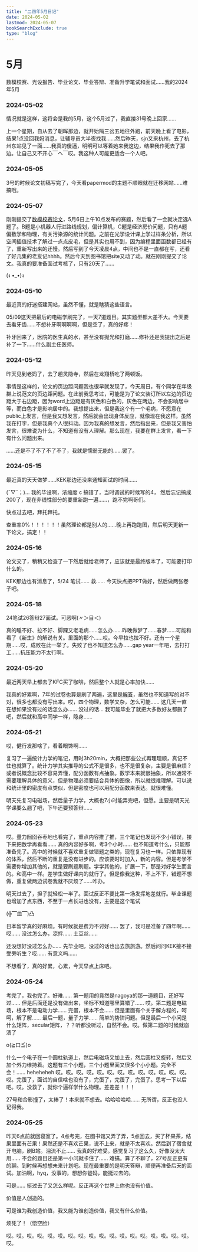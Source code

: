 ```yaml
---
title: "二四年5月日记"
date: 2024-05-02
lastmod: 2024-05-07
bookSearchExclude: true
type: "blog"
---
```



<!--more-->

# 5月

数模校赛、光设报告、毕业论文、毕业答辩、准备升学笔试和面试……我的2024年5月

### 2024-05-02

情况就是这样，这将会是我的5月，这个5月过了，我直接31号晚上回家……

上一个星期，自从去了朝晖那边，就开始隔三岔五地往外跑，前天晚上看了电影，结果1点没回我妈消息，让辅导员大半夜找我……然后昨天，sjn又来杭州，去了杭州东站见了一面……我真的傻逼，明明可以等着她来我这边，结果我作死去了那边。让自己又不开心￣へ￣哎。我这种人可能更适合一个人吧。

### 2024-05-05

3号的时候论文初稿写完了，今天看papermod的主题不顺眼就在迁移网站……难搞哦。


### 2024-05-07

刚刚提交了[数模校赛论文](/documents/class/y24-modelling.pdf)，5月6日上午10点发布的赛题，然后看了一会就决定选A题了。B题是小机器人行进路线规划，偏计算机，C题是经济房价问题，只有A题偏数学和物理，有关污染源的统计问题。之前在光学设计课上学过样条分析，所以空间插值技术了解过一点点皮毛，但是其实也用不到，因为编程里面函数都已经有了，重新写出来的还慢。然后写到了今天凌晨4点，中间也不是一直都在写，还看了好几集的老友记hhhh。然后今天到图书馆把site又动了动。就在刚刚提交了论文。我真的要准备面试考核了，只有20天了……

(ง •_•)ง

### 2024-05-10

最近真的好迷搭建网站，虽然不懂，就是瞎猜这些语言。

05/09这天把最后的电磁学刷完了，一天7道题目。其实题型都大差不大。今天要去看牙齿……不想补牙啊啊啊啊，但是空了，真的好疼！

补牙回来了，医院的医生真的水，甚至没有抛光和打磨……修补还是我提出之后是补了一下……什么副主任医师。


### 2024-05-12

昨天见到老妈了，去了趟灵隐寺，然后在龙翔桥吃了两顿饭。

事情是这样的，论文的页边距问题我也很早就发现了，今天周日，有个同学在年级群上说范文的页边距问题。在此前我思考过，可能是为了论文装订所以左边的页边距大于右边距，因为word上边距是有灰色和白色的，灰色在两边，不会影响居中等，而白色才是影响居中的。我想提出来，但是我这个有一个毛病，不愿意在public上发言，但是我又想发言，然后就会出现身体反应，就像现在我这样。虽然我在打字，但是我真个人很抖动。因为我真的想发言，然后指出来，但是我又害怕发言，很难说为什么，不知道有没有人理解。那么现在，我要在群上发言，看一下有什么问题出来。

……还是不了不了不了不了，我就是懦弱无能的……罢了。


### 2024-05-15

最近真的天天做梦……KEK那边还没来通知面试的时间……

(ˉ▽ˉ；)...  我的毕设啊，浓缩度 c 搞错了，当时调试的时候写的4， 然后忘记搞成200了，现在非线性部分的要重新跑一遍……，跑不完啊哥们。

快点过去吧，拜托拜托。

查重率0%！！！！！！虽然理论都是别人的……晚上再跑跑图，然后明天更新一下论文，搞定！！



### 2024-05-16

论文交了，稍稍又检查了一下然后就给老师了，应该就是最终版本了，可能要打印什么的。

KEK那边也有消息了，5/24 笔试…… 救…… 今天快点把PPT做好，然后做两张卷子吧。


### 2024-05-18

24笔试26答辩27面试。可恶啊(〃＞目＜)

真的睡不好、拉不好、脚踝又老毛病……怎么办……昨晚做梦了……春梦……可能和看了《新生》的解说有关。里面的那个……哎。今早拉也拉不好。还有一个星期……哎，成败在此一举了。失败了也不知道怎么办……gap year一年吧，去打打工……抗压能力不太行啊。

### 2024-05-20

最近两天早上都去了KFC买了咖啡，然后整个人就是心率加快…… 

我真的好累啊，7年的试卷也算是刷了两遍，这里是[解答](/documents/kekPhysicsTestAnswerbyHYQ.pdf)，虽然也不知道写的对不对，很多也都没有写出来。哎，四个物理，数学又杂，怎么可能…… 这几天一直在想如果没有过的话怎么办…… 没过的话… 我可能毕业了就把大多数好友都删了吧，然后就和高中同学一样，隐身……


### 2024-05-21

哎，健行发那啥了，看着眼馋啊……

复习了一遍统计力学的笔记，用时3h20min，大概把那些公式再理理顺，真记不住也就算了。统计力学其实推导的公式不是很多，也不是很复杂，主要是很麻烦？或者说概念比较不容易弄懂，配分函数有点抽象。数学本来就很抽象，所以通常不需要理解具体的意义，但是物理必须要结合具体的图像，所以就很难理解。可以说和统计里的密度有点类似，但是密度也可以用配分函数来表达。就很难懂。

明天先复习电磁场，然后量子力学，大概也7小时能弄完吧，但愿。主要是明天光学课要么翘了吧，下午还要预答辩……



### 2024-05-23

哎。量力囫囵吞枣地也看完了，重点内容推了推，三个笔记也发现不少小错误，接下来把数学再看看…… 真的内容好多啊，考3个小时…… 也不知道考什么，只能都准备先了。高中的时候就不喜欢重复做错题之类的，现在复习也一样。只依靠现有的体系，然后不断的重复是没有进步的。应该要时时加入，新的内容。但是考学不需要你增加其他的，就是要刷题刷题。学学其他的，扩展一下，那是对好学生而言的。和高中一样。差学生做好课内的就行了。但是像我这种，不上不下，错题不想做，重复做两边试卷我就不厌烦了……咋办。

明天过去了，担子就轻松一半了。面试反正不要比第一场发挥地差就行。毕业课题也增加了点东西，不至于一点长进也没有，主要是这个笔试

(╬▔皿▔)凸

日本留学真的好麻烦。有时候就是费力不讨好…… 罢了，我可是准备了四年啊…… 哎…… 没过怎么办，凉拌…… 土豆丝…… 

还没想好没过怎么办…… 先毕业吧，没过的话也出去旅旅游。然后问问KEK接不接受旁听生？哎…… 有意义吗…… 

不想看了，真的好累，心累，今天早点上床吧。


### 2024-05-24

考完了，我也完了。好难…… 第一题用的竟然是nagoya的那一道题目，还好写过…… 但是后面还是没有做出来，坐标不知道哪里算错了…… 哎。第二题是电磁场，根本不是电动力学…… 完蛋，根本不会…… 但是里面有个关于解方程的，呵呵，解了解…… 最后一题，量子力学…… 简单的势阱问题。但是最后一个小问是什么矩阵，secular矩阵，？？听都没听过，自然不会。哎。做第二题的时候就崩溃了

o(≧口≦)o

什么一个电子在一个圆柱轨道上，然后电磁场又加上去，然后圆柱又旋转，然后又加个外力维持着。这题有三个小题，三个小题里面又很多个小小题。完全不会！…… heheheheh 哎。哎。哎。哎。哎。哎。哎。哎。哎。哎。哎。哎。哎。哎。完蛋了，面试的自信啥也没有了，完蛋了，完蛋了，完蛋了。思考一下以后吧。哎。没救了，就你个逼样学什么物理。差差差！！！

27号和合影撞了，太棒了！本来就不想去。哈哈哈哈哈…… 无所谓，反正也没人记得我。



### 2024-05-25

昨天6点前就回寝室了。4点考完，在图书馆又弄了弄，5点回去，买了杯果茶，结果里面有芒果！果然还是不喜欢芒果，说不上来，就是不太喜欢。然后到了宿舍就开电脑，刷B站。泪流不止…… 我真的好难受。感觉复习了这么久，好像没太大用…… 不会的题目还是第一小问就卡住了…… 难搞。算了不聊了，27号反正更有的聊。到时候再想想未来计划吧。现在最重要的是明天答辩，顺便再准备后天的面试。加油啊，hyq，没事的，想想你爸妈，能挺过去的。

可是…… 挺过去了又怎么样呢。反正再这个世界上你也没有价值。

价值是人创造的。

可是谁为我创造价值，我又能为谁创造价值，我又有什么价值。

烦死了！（悟空脸）

哎。哎。哎。哎。哎。哎。哎。哎。哎。哎。哎。哎。哎。哎。哎。哎。哎。哎。哎。